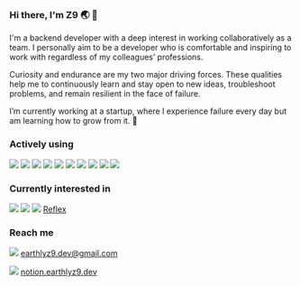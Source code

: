### Hi there, I'm Z9 🌏 👋

<!--
**EarthlyZ9/EarthlyZ9** is a ✨ _special_ ✨ repository because its `README.md` (this file) appears on your GitHub profile.

Here are some ideas to get you started:

- 🔭 I’m currently working on ...
- 🌱 I’m currently learning ...
- 👯 I’m looking to collaborate on ...
- 🤔 I’m looking for help with ...
- 💬 Ask me about ...
- 📫 How to reach me: ...
- 😄 Pronouns: ...
- ⚡ Fun fact: ...
-->

I'm a backend developer with a deep interest in working collaboratively as a team. I personally aim to be a developer who is comfortable and inspiring to work with regardless of my colleagues’ professions.

Curiosity and endurance are my two major driving forces. These qualities help me to continuously learn and stay open to new ideas, troubleshoot problems, and remain resilient in the face of failure.

I’m currently working at a startup, where I experience failure every day but am learning how to grow from it. 🌱

### Actively using
<img src="https://img.shields.io/badge/-Python-3776AB?style=flat&logo=Python&logoColor=white"/> <img src="https://img.shields.io/badge/-Django-092E20?style=flat&logo=django&logoColor=white"/> <img src="https://img.shields.io/badge/-PostgreSQL-4169E1?style=flat&logo=postgresql&logoColor=white"/> <img src="https://img.shields.io/badge/-Amazon AWS-232F3E?style=flat&logo=amazonwebservices&logoColor=white"/>
 <img src="https://img.shields.io/badge/-PyCharm-000000?style=flat&logo=pycharm&logoColor=white"/> <img src="https://img.shields.io/badge/-rabbitmq-FF6600?style=flat&logo=rabbitmq&logoColor=white"/> <img src="https://img.shields.io/badge/-Celery-37814A?style=flat&logo=Celery&logoColor=white"/> <img src="https://img.shields.io/badge/-Ruff-D7FF64?style=flat&logo=Ruff&logoColor=black"/> <img src="https://img.shields.io/badge/-Polars-CD792C?style=flat&logo=Polars&logoColor=white"/> <img src="https://img.shields.io/badge/-Docker-2496ED?style=flat&logo=Docker&logoColor=white"/>

### Currently interested in
<img src="https://img.shields.io/badge/-Spring-6DB33F?style=flat&logo=Spring&logoColor=white"/> <img src="https://img.shields.io/badge/-Rust-000000?style=flat&logo=Rust&logoColor=white"/> <img src="https://img.shields.io/badge/-Supabase-3FCF8E?style=flat&logo=Supabase&logoColor=white"/> [Reflex](https://github.com/reflex-dev/reflex)


### Reach me
<img src="https://img.shields.io/badge/-Gmail-EA4335?style=flat&logo=gmail&logoColor=white"/> earthlyz9.dev@gmail.com

<img src="https://img.shields.io/badge/-Notion Blog-000000?style=flat&logo=Notion&logoColor=white"/> [notion.earthlyz9.dev](notion.earthlyz9.dev)

